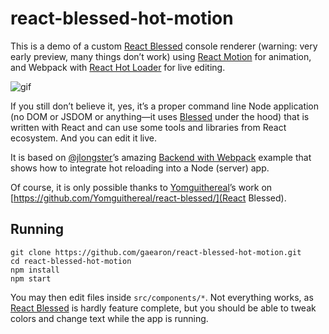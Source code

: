 # react-blessed-hot-motion

This is a demo of a custom [React Blessed](https://github.com/Yomguithereal/react-blessed/) console renderer (warning: very early preview, many things don’t work) using [React Motion](https://github.com/chenglou/react-motion) for animation, and Webpack with [React Hot Loader](https://github.com/gaearon/react-hot-loader) for live editing.

![gif](http://i.imgur.com/2tdeBnm.gif)

If you still don’t believe it, yes, it’s a proper command line Node application (no DOM or JSDOM or anything—it uses [Blessed](https://github.com/chjj/blessed) under the hood) that is written with React and can use some tools and libraries from React ecosystem. And you can edit it live.

It is based on [@jlongster](jlongster.com)’s amazing [Backend with Webpack](https://github.com/jlongster/backend-with-webpack) example that shows how to integrate hot reloading into a Node (server) app.

Of course, it is only possible thanks to [Yomguithereal](https://github.com/Yomguithereal)’s work on [https://github.com/Yomguithereal/react-blessed/](React Blessed).

## Running

```
git clone https://github.com/gaearon/react-blessed-hot-motion.git
cd react-blessed-hot-motion
npm install
npm start
```

You may then edit files inside `src/components/*`. Not everything works, as [React Blessed](https://github.com/Yomguithereal/react-blessed/) is hardly feature complete, but you should be able to tweak colors and change text while the app is running.
